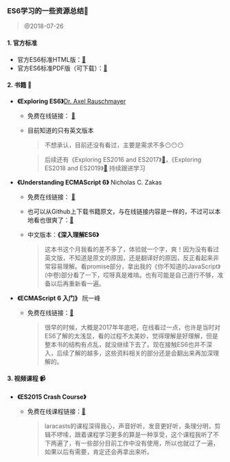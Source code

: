 ### ES6学习的一些资源总结🔗

> @2018-07-26

#### 1. 官方标准

- 官方ES6标准HTML版：[🔗](https://www.ecma-international.org/ecma-262/6.0/index.html)
- 官方ES6标准PDF版（可下载）：[🔗](http://www.ecma-international.org/ecma-262/6.0/ECMA-262.pdf)

#### 2. 书籍 📖

- **《Exploring ES6》**[Dr. Axel Rauschmayer](https://leanpub.com/u/rauschma) 

  - 免费在线链接： [🔗](http://exploringjs.com/es6/)

  - 目前知道的只有英文版本

    > 不想承认，目前还没有看过，主要是需求不多😶😶😶

    > 后续还有《Exploring ES2016 and ES2017》[🔗](http://exploringjs.com/es2016-es2017/)，《Exploring ES2018 and ES2019》[🔗](http://exploringjs.com/es2018-es2019/) 持续跟进学习

- **《Understanding ECMAScript 6》** Nicholas C. Zakas

  - 免费在线链接： [🔗](https://leanpub.com/understandinges6/read)

  - 也可以从Github上下载书籍原文，与在线链接内容是一样的，不过可以本地看也很爽了：[🔗](https://github.com/nzakas/understandinges6)

  - 中文版本：**《深入理解ES6》**

    >  这本书这个月我看的差不多了，体验就一个字，爽！因为没有看过英文版，不知道是原文的原因，还是翻译好的原因，反正看起来非常容易理解。看promise部分，拿出我的《你不知道的JavaScript》(中卷)部分看了一下，哎呀真是难啃。也有可能是自己道行不够，准备以后再重新看一遍。

- **《ECMAScript 6 入门》** 阮一峰

  - 免费在线链接：[🔗](http://es6.ruanyifeng.com/)

    >  很早的时候，大概是2017年年底吧，在线看过一点，也许是当时对ES6了解的太浅显，看的过程不太美妙，觉得理解是好理解，但是整本书的结构有点乱，就没继续下去了。现在接触ES6也并不深入，后续了解的越多，这些资料相关的部分还是会翻出来再加深理解的。

#### 3. 视频课程 📹

- **《ES2015 Crash Course》**

  - 免费在线课程链接：[🔗](https://laracasts.com/series/es6-cliffsnotes)

    > laracasts的课程深得我心，声音好听，发音更好听，条理分明，剪辑不啰嗦，跟着课程学习更多的算是一种享受，这个课程我听了不下两遍了，有一些部分目前工作中没有使用，所以也就过了一遍，如果以后有需要，肯定还会再拿出来听。
